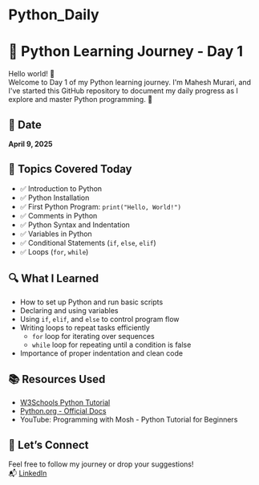 # Python_Daily

# 🚀 Python Learning Journey - Day 1

Hello world! 👋  
Welcome to Day 1 of my Python learning journey. I'm Mahesh Murari, and I've started this GitHub repository to document my daily progress as I explore and master Python programming. 🐍

## 📅 Date
**April 9, 2025**

## 📖 Topics Covered Today
- ✅ Introduction to Python
- ✅ Python Installation
- ✅ First Python Program: `print("Hello, World!")`
- ✅ Comments in Python
- ✅ Python Syntax and Indentation
- ✅ Variables in Python
- ✅ Conditional Statements (`if`, `else`, `elif`)
- ✅ Loops (`for`, `while`)

## 🔍 What I Learned
- How to set up Python and run basic scripts
- Declaring and using variables
- Using `if`, `elif`, and `else` to control program flow
- Writing loops to repeat tasks efficiently
  - `for` loop for iterating over sequences
  - `while` loop for repeating until a condition is false
- Importance of proper indentation and clean code


## 📚 Resources Used
- [W3Schools Python Tutorial](https://www.w3schools.com/python/)
- [Python.org - Official Docs](https://docs.python.org/3/)
- YouTube: Programming with Mosh - Python Tutorial for Beginners

## 🙌 Let’s Connect
Feel free to follow my journey or drop your suggestions!  
📬 [LinkedIn](https://www.linkedin.com/in/maheshmurari)
